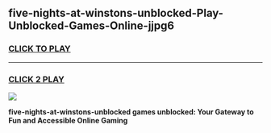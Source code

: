 
## five-nights-at-winstons-unblocked-Play-Unblocked-Games-Online-jjpg6
<h3>
<a href="https://premium76.site?title=five-nights-at-winstons-unblocked&ref=25A">CLICK TO PLAY</a></h3>
<hr>

<h3>
<a href="https://premium76.site?title=five-nights-at-winstons-unblocked&ref=25A">CLICK 2 PLAY</a>
  
</h3>

<a href="https://premium76.site?title=five-nights-at-winstons-unblocked&ref=25A"><img src="https://clearcache.store/games.png"></a>


**five-nights-at-winstons-unblocked games unblocked: Your Gateway to Fun and Accessible Online Gaming**
